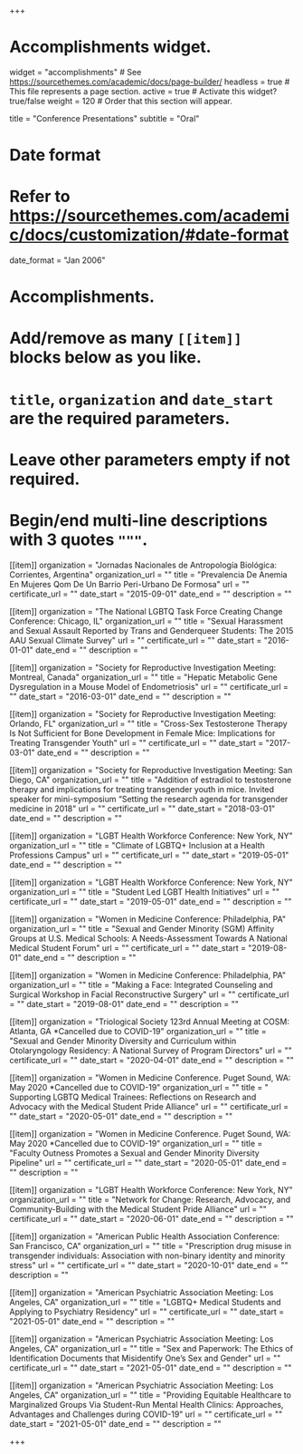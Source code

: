 +++
# Accomplishments widget.
widget = "accomplishments"  # See https://sourcethemes.com/academic/docs/page-builder/
headless = true  # This file represents a page section.
active = true  # Activate this widget? true/false
weight = 120  # Order that this section will appear.

title = "Conference Presentations"
subtitle = "Oral"

# Date format
#   Refer to https://sourcethemes.com/academic/docs/customization/#date-format
date_format = "Jan 2006"

# Accomplishments.
#   Add/remove as many `[[item]]` blocks below as you like.
#   `title`, `organization` and `date_start` are the required parameters.
#   Leave other parameters empty if not required.
#   Begin/end multi-line descriptions with 3 quotes `"""`.

[[item]]
  organization = "Jornadas Nacionales de Antropología Biológica: Corrientes, Argentina"
  organization_url = ""
  title = "Prevalencia De Anemia En Mujeres Qom De Un Barrio Peri-Urbano De Formosa"
  url = ""
  certificate_url = ""
  date_start = "2015-09-01"
  date_end = ""
  description = ""
 
[[item]]
  organization = "The National LGBTQ Task Force Creating Change Conference: Chicago, IL"
  organization_url = ""
  title = "Sexual Harassment and Sexual Assault Reported by Trans and Genderqueer Students: The 2015 AAU Sexual Climate Survey"
  url = ""
  certificate_url = ""
  date_start = "2016-01-01"
  date_end = ""
  description = ""

[[item]]
  organization = "Society for Reproductive Investigation Meeting: Montreal, Canada"
  organization_url = ""
  title = "Hepatic Metabolic Gene Dysregulation in a Mouse Model of Endometriosis"
  url = ""
  certificate_url = ""
  date_start = "2016-03-01"
  date_end = ""
  description = ""

[[item]]
  organization = "Society for Reproductive Investigation Meeting: Orlando, FL"
  organization_url = ""
  title = "Cross-Sex Testosterone Therapy Is Not Sufficient for Bone Development in Female Mice: Implications for Treating Transgender Youth"
  url = ""
  certificate_url = ""
  date_start = "2017-03-01"
  date_end = ""
  description = ""
  
[[item]]
  organization = "Society for Reproductive Investigation Meeting: San Diego, CA"
  organization_url = ""
  title = "Addition of estradiol to testosterone therapy and implications for treating transgender youth in mice. Invited speaker for mini-symposium “Setting the research agenda for transgender medicine in 2018"
  url = ""
  certificate_url = ""
  date_start = "2018-03-01"
  date_end = ""
  description = ""
  
[[item]]
  organization = "LGBT Health Workforce Conference: New York, NY"
  organization_url = ""
  title = "Climate of LGBTQ+ Inclusion at a Health Professions Campus"
  url = ""
  certificate_url = ""
  date_start = "2019-05-01"
  date_end = ""
  description = ""
  
[[item]]
  organization = "LGBT Health Workforce Conference: New York, NY"
  organization_url = ""
  title = "Student Led LGBT Health Initiatives"
  url = ""
  certificate_url = ""
  date_start = "2019-05-01"
  date_end = ""
  description = ""

[[item]]
  organization = "Women in Medicine Conference: Philadelphia, PA"
  organization_url = ""
  title = "Sexual and Gender Minority (SGM) Affinity Groups at U.S. Medical Schools: A Needs-Assessment Towards A National Medical Student Forum"
  url = ""
  certificate_url = ""
  date_start = "2019-08-01"
  date_end = ""
  description = ""

[[item]]
  organization = "Women in Medicine Conference: Philadelphia, PA"
  organization_url = ""
  title = "Making a Face: Integrated Counseling and Surgical Workshop in Facial Reconstructive Surgery"
  url = ""
  certificate_url = ""
  date_start = "2019-08-01"
  date_end = ""
  description = ""  

[[item]]
  organization = "Triological Society 123rd Annual Meeting at COSM: Atlanta, GA *Cancelled due to COVID-19"
  organization_url = ""
  title = "Sexual and Gender Minority Diversity and Curriculum within Otolaryngology Residency: A National Survey of Program Directors"
  url = ""
  certificate_url = ""
  date_start = "2020-04-01"
  date_end = ""
  description = ""   

[[item]]
  organization = "Women in Medicine Conference. Puget Sound, WA: May 2020 *Cancelled due to COVID-19"
  organization_url = ""
  title = " Supporting LGBTQ Medical Trainees: Reflections on Research and Advocacy with the Medical Student Pride Alliance"
  url = ""
  certificate_url = ""
  date_start = "2020-05-01"
  date_end = ""
  description = ""   

[[item]]
  organization = "Women in Medicine Conference. Puget Sound, WA: May 2020 *Cancelled due to COVID-19"
  organization_url = ""
  title = "Faculty Outness Promotes a Sexual and Gender Minority Diversity Pipeline"
  url = ""
  certificate_url = ""
  date_start = "2020-05-01"
  date_end = ""
  description = ""   

[[item]]
  organization = "LGBT Health Workforce Conference: New York, NY"
  organization_url = ""
  title = "Network for Change: Research, Advocacy, and Community-Building with the Medical Student Pride Alliance"
  url = ""
  certificate_url = ""
  date_start = "2020-06-01"
  date_end = ""
  description = "" 
  
[[item]]
  organization = "American Public Health Association Conference: San Francisco, CA"
  organization_url = ""
  title = "Prescription drug misuse in transgender individuals: Association with non-binary identity and minority stress"
  url = ""
  certificate_url = ""
  date_start = "2020-10-01"
  date_end = ""
  description = "" 

[[item]]
  organization = "American Psychiatric Association Meeting: Los Angeles, CA"
  organization_url = ""
  title = "LGBTQ+ Medical Students and Applying to Psychiatry Residency"
  url = ""
  certificate_url = ""
  date_start = "2021-05-01"
  date_end = ""
  description = "" 
  
 [[item]]
  organization = "American Psychiatric Association Meeting: Los Angeles, CA"
  organization_url = ""
  title = "Sex and Paperwork: The Ethics of Identification Documents that Misidentify One’s Sex and Gender"
  url = ""
  certificate_url = ""
  date_start = "2021-05-01"
  date_end = ""
  description = "" 
  
 [[item]]
  organization = "American Psychiatric Association Meeting: Los Angeles, CA"
  organization_url = ""
  title = "Providing Equitable Healthcare to Marginalized Groups Via Student-Run Mental Health Clinics: Approaches, Advantages and Challenges during COVID-19"
  url = ""
  certificate_url = ""
  date_start = "2021-05-01"
  date_end = ""
  description = ""   


+++
